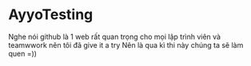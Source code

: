 # AyyoTesting
Nghe nói github là 1 web rất quan trọng cho mọi lập trình viên và teamwwork nên tôi đã give it a try
Nên là qua kì thi này chúng ta sẽ làm quen =))
